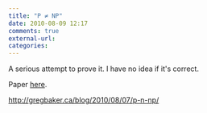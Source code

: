 ```yaml
---
title: "P ≠ NP"
date: 2010-08-09 12:17
comments: true
external-url:
categories:
---
```

A serious attempt to prove it. I have no idea if it's correct.  
  
Paper [here][1].

<http://gregbaker.ca/blog/2010/08/07/p-n-np/>

  [1]: http://www.scribd.com/doc/35539144/pnp12pt
